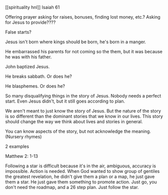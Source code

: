 [[spirituality hnl]]
Isaiah 61

Offering prayer asking for raises, bonuses, finding lost money, etc.? Asking for Jesus to provide????

False starts?

Jesus isn't born where kings should be born, he's born in a manger.

He embarrassed his parents for not coming so the them, but it was because he was with his father.

John baptized Jesus.

He breaks sabbath. Or does he?

He blasphemes. Or does he?

So many disqualifying things in the story of Jesus. Nobody needs a perfect start. Even Jesus didn't, but it still goes according to plan.

We aren't meant to just know the story of Jesus. But the nature of the story is so different than the dominant stories that we know in our lives. This story should change the way we think about lives and stories in general.

You can know aspects of the story, but not acknowledge the meaning. (Nursery rhymes)

2 examples

Matthew 2: 1-13

Following a star is difficult because it's in the air, ambiguous, accuracy is impossible. Action is needed. When God wanted to show group of gentiles the greatest revelation, he didn't give them a plan or a map, he just gave them a star. He just gave them something to promote action. Just go, you don't need the roadmap, and a 26 step plan. Just follow the star.